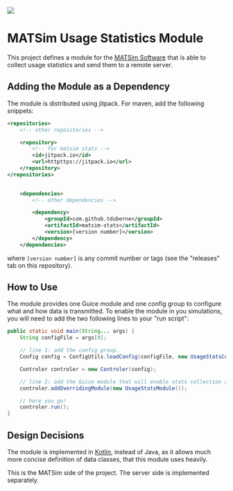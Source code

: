 [![](https://jitpack.io/v/tduberne/matsim-stats.svg)](https://jitpack.io/#tduberne/matsim-stats)

MATSim Usage Statistics Module
==============================

This project defines a module for the [MATSim Software](http://www.matsim.org)
that is able to collect usage statistics and send them to a remote server.

Adding the Module as a Dependency
---------------------------------

The module is distributed using jitpack. For maven, add the following snippets:

```xml
<repositories>
	<!-- other repositories -->

	<repository>
		<!-- for matsim stats -->
		<id>jitpack.io</id>
		<url>httpttps://jitpack.io</url>
	</repository>
</repositories>
								
```

```xml
	<dependencies>
		<!-- other dependencies -->

		<dependency>
			<groupId>com.github.tduberne</groupId>
			<artifactId>matsim-stats</artifactId>
			<version>[version number]</version>
		</dependency>
	</dependencies>
```

where `[version number]` is any commit number or tags
(see the "releases" tab on this repository).


How to Use
----------

The module provides one Guice module and one config group to configure what and how
data is transmitted. To enable the module in you simulations, you will need to add
the two following lines to your "run script":

```java
public static void main(String... args) {
	String configFile = args[0];

	// line 1: add the config group.
	Config config = ConfigUtils.loadConfig(configFile, new UsageStatsConfigGroup() );

	Controler controler = new Controler(config);

	// line 2: add the Guice module that will enable stats collection and push
	controler.addOverridingModule(new UsageStatsModule());

	// here you go!
	controler.run();
}
```

Design Decisions
----------------

The module is implemented in [Kotlin](https://kotlinlang.org/), 
instead of Java,
as it allows much more concise definition of data classes,
that this module uses heavily.

This is the MATSim side of the project.
The server side is implemented separately.
